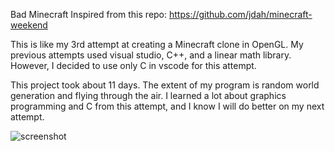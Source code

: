 Bad Minecraft
Inspired from this repo: https://github.com/jdah/minecraft-weekend

This is like my 3rd attempt at creating a Minecraft clone in OpenGL. My previous attempts used visual studio, C++, and a linear math library. However, I decided to use only C in vscode for this attempt. 

This project took about 11 days. The extent of my program is random world generation and flying  through the air. I learned a lot about graphics programming and C from this attempt, and I know I will do better on my next attempt.


![screenshot](https://github.com/dominicattal/BadMinecraft/assets/103447109/dc0beba4-b98c-452d-81ba-896eb4d320fc)
